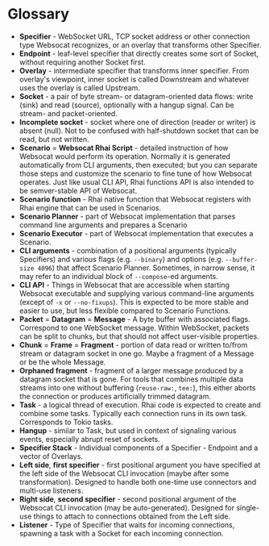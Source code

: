 # Glossary

* **Specifier** - WebSocket URL, TCP socket address or other connection type Websocat recognizes, 
or an overlay that transforms other Specifier.
* **Endpoint** - leaf-level specifier that directly creates some sort of Socket, without requiring another Socket first.
* **Overlay** - intermediate specifier that transforms inner specifier. From overlay's viewpoint, inner socket is called Downstream and whatever uses the overlay is called Upstream.
* **Socket** - a pair of byte stream- or datagram-oriented data flows: write (sink) and read (source), optionally with a hangup signal. Can be stream- and packet-oriented.
* **Incomplete socket** - socket where one of direction (reader or writer) is absent (null). Not to be confused with half-shutdown socket that can be read, but not written.
* **Scenario** = **Websocat Rhai Script** - detailed instruction of how Websocat would perform its operation.
Normally it is generated automatically from CLI arguments, then executed; but you can separate 
those steps and customize the scenario to fine tune of how Websocat operates. Just like usual CLI API, 
Rhai functions API is also intended to be semver-stable API of Websocat.
* **Scenario function** - Rhai native function that Websocat registers with Rhai engine that can be used 
in Scenarios.
* **Scenario Planner** - part of Websocat implementation that parses command line arguments and prepares a Scenario
* **Scenario Executor** - part of Websocat implementation that executes a Scenario.
* **CLI arguments** - combination of a positional arguments (typically Specifiers) and various flags (e.g. `--binary`) and options (e.g. `--buffer-size 4096`) that affect Scenario Planner. Sometimes, in narrow sense, it may refer to an individual block of `--compose`-ed arguments.
* **CLI API** - Things in Websocat that are accessible when starting Websocat executable and supplying various command-line arguments (except of `-x` or `--no-fixups`). This is expected to be more stable and easier to use, but less flexible compared to Scenario Functions.
* **Packet** = **Datagram** = **Message** - A byte buffer with associated flags. Correspond to one WebSocket message. Within WebSocket, packets can be split to chunks, but that should not affect user-visible properties.
* **Chunk** = **Frame** = **Fragment** - portion of data read or written to/from stream or datagram socket in one go. Maybe a fragment of a Message or be the whole Message.
* **Orphaned fragment** - fragment of a larger message produced by a datagram socket that is gone. For tools that combines multiple data streams into one without buffering (`reuse-raw:`, `tee:`), this either aborts the connection or produces artificially trimmed datagram.
* **Task** - a logical thread of execution. Rhai code is expected to create and combine some tasks. Typically each connection runs in its own task. Corresponds to Tokio tasks.
* **Hangup** - similar to Task, but used in context of signaling various events, especially abrupt reset of sockets.
* **Specifier Stack** - Individual components of a Specifier - Endpoint and a vector of Overlays.
* **Left side**, **first specifier** - first positional argument you have specified at the left side of the Websocat CLI invocation (maybe after some transformation). Designed to handle both one-time use connectors and multi-use listeners.
* **Right side**, **second specifier** - second positional argument of the Websocat CLI invocation (may be auto-generated). Designed for single-use things to attach to connections obtained from the Left side.
* **Listener** - Type of Specifier that waits for incoming connections, spawning a task with a Socket for each incoming connection.
